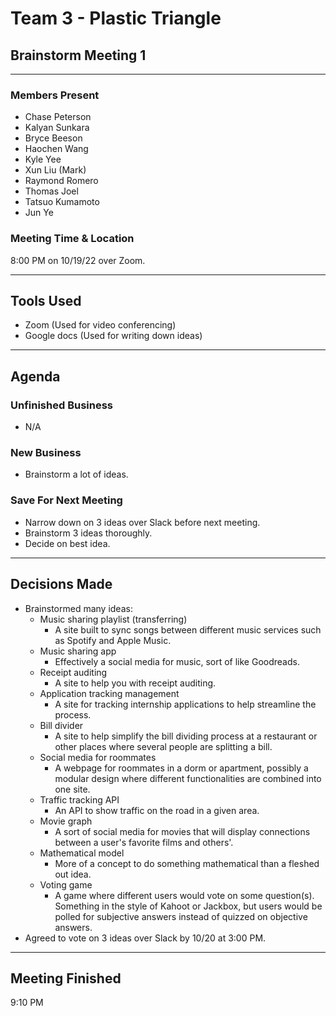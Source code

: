 # Team 3 - Plastic Triangle
## Brainstorm Meeting 1

--------

### Members Present
- Chase Peterson
- Kalyan Sunkara
- Bryce Beeson
- Haochen Wang
- Kyle Yee
- Xun Liu (Mark)
- Raymond Romero
- Thomas Joel
- Tatsuo Kumamoto
- Jun Ye

### Meeting Time & Location
8:00 PM on 10/19/22 over Zoom.

--------

## Tools Used
- Zoom (Used for video conferencing)
- Google docs (Used for writing down ideas)

--------

## Agenda
### Unfinished Business
- N/A
### New Business
- Brainstorm a lot of ideas.
### Save For Next Meeting
- Narrow down on 3 ideas over Slack before next meeting.
- Brainstorm 3 ideas thoroughly.
- Decide on best idea.

--------

## Decisions Made
- Brainstormed many ideas:
  - Music sharing playlist (transferring)
    - A site built to sync songs between different music services such as Spotify and Apple Music.
  - Music sharing app
    - Effectively a social media for music, sort of like Goodreads.
  - Receipt auditing
    - A site to help you with receipt auditing.
  - Application tracking management
    - A site for tracking internship applications to help streamline the process.
  - Bill divider
    - A site to help simplify the bill dividing process at a restaurant or other places where several people are splitting a bill.
  - Social media for roommates
    - A webpage for roommates in a dorm or apartment, possibly a modular design where different functionalities are combined into one site.
  - Traffic tracking API
    - An API to show traffic on the road in a given area.
  - Movie graph
    - A sort of social media for movies that will display connections between a user's favorite films and others'.
  - Mathematical model
    - More of a concept to do something mathematical than a fleshed out idea.
  - Voting game
    - A game where different users would vote on some question(s). Something in the style of Kahoot or Jackbox, but users would be polled for subjective answers instead of quizzed on objective answers.
- Agreed to vote on 3 ideas over Slack by 10/20 at 3:00 PM.

--------

## Meeting Finished
9:10 PM